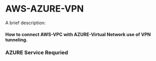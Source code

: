 
# AWS-AZURE-VPN

A brief description:
#### How to connect AWS-VPC with AZURE-Virtual Network use of VPN tunneling.

### AZURE Service Requried 

